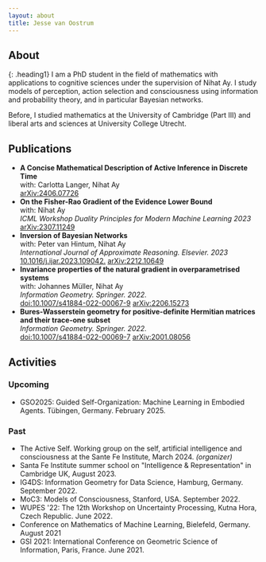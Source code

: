 ```yaml
---
layout: about
title: Jesse van Oostrum
---
```


## About
{: .heading1}
I am a PhD student in the field of mathematics with applications to cognitive sciences under the supervision of Nihat Ay. I study models of perception, action selection and consciousness using information and probability theory, and in particular Bayesian networks.  

Before, I studied mathematics at the University of Cambridge (Part III) and liberal arts and sciences at University College Utrecht. 

## Publications

- **A Concise Mathematical Description of Active Inference in Discrete Time**  
with: Carlotta Langer, Nihat Ay  
[arXiv:2406.07726](https://arxiv.org/abs/2406.07726)
- **On the Fisher-Rao Gradient of the Evidence Lower Bound**  
with: Nihat Ay  
_ICML Workshop Duality Principles for Modern Machine Learning 2023_  
[arXiv:2307.11249](https://arxiv.org/abs/2307.11249)
- **Inversion of Bayesian Networks**   
with: Peter van Hintum, Nihat Ay  
_International Journal of Approximate Reasoning. Elsevier. 2023_
[10.1016/j.ijar.2023.109042.](https://doi.org/10.1016/j.ijar.2023.109042.)
[arXiv:2212.10649](https://arxiv.org/abs/2212.10649)
- **Invariance properties of the natural gradient in overparametrised systems**  
with: Johannes Müller, Nihat Ay   
_Information Geometry. Springer. 2022._  
[doi:10.1007/s41884-022-00067-9](https://doi.org/10.1007/s41884-022-00067-9) [arXiv:2206.15273](https://arxiv.org/abs/2206.15273)
- **Bures-Wasserstein geometry for positive-definite Hermitian matrices and their trace-one subset**  
_Information Geometry. Springer. 2022._   
[doi:10.1007/s41884-022-00069-7](https://doi.org/10.1007/s41884-022-00069-7) [arXiv:2001.08056](https://arxiv.org/abs/2001.08056)

## Activities

### Upcoming
- GSO2025: Guided Self-Organization: Machine Learning in Embodied Agents. Tübingen, Germany. February 2025. 

### Past
- The Active Self. Working group on the self, artificial intelligence and consciousness at the Sante Fe Institute, March 2024. _(organizer)_
- Santa Fe Institute summer school on "Intelligence & Representation" in Cambridge UK, August 2023.
- IG4DS: Information Geometry for Data Science, Hamburg, Germany. September 2022. 
- MoC3: Models of Consciousness, Stanford, USA. September 2022. 
- WUPES '22: The 12th Workshop on Uncertainty Processing, Kutna Hora, Czech Republic. June 2022. 
- Conference on Mathematics of Machine Learning, Bielefeld, Germany. August 2021
- GSI 2021: International Conference on Geometric Science of Information, Paris, France. June 2021. 

